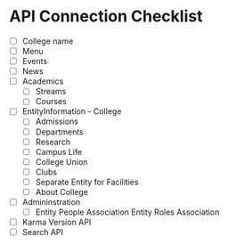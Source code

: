 # API Connection Checklist
- [ ] College name
- [ ] Menu
- [ ] Events
- [ ] News
- [ ] Academics
  - [ ] Streams
  - [ ] Courses
- [ ] EntityInformation - College
  - [ ] Admissions
  - [ ] Departments
  - [ ] Research
  - [ ] Campus Life
  - [ ] College Union
  - [ ] Clubs
  - [ ] Separate Entity for Facilities
  - [ ] About College
- [ ] Admininstration
  - [ ] Entity People Association Entity Roles Association
- [ ] Karma Version API
- [ ] Search API
